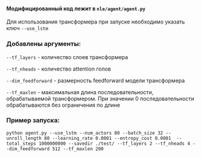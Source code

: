 #### Модифицированный код лежит в `nle/agent/agent.py`
Для использования трансформера при запуске необходимо
указать ключ `--use_lstm`

### Добавлены аргументы:

`--tf_layers` - количество слоев трансформера

`--tf_nheads` - количество attention голов

`--dim_feedforward` - размерность feedforward модели трансформера

`--tf_maxlen` - максимальная длина последовательности, обрабатываемой трансформером. При значении 0
последовательности обрабатываются без ограничения по длине

### Пример запуска: </br>
`python agent.py --use_lstm --num_actors 80 --batch_size 32
--unroll_length 80 --learning_rate 0.0001
--entropy_cost 0.0001  --total_steps 1000000000
--savedir ./test/ --tf_layers 2 --tf_nheads 4
--dim_feedforward 512 --tf_maxlen 200`
